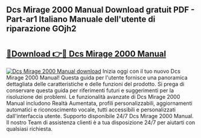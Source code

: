 ## Dcs Mirage 2000 Manual Download gratuit PDF - Part-ar1 Italiano Manuale dell'utente di riparazione GOjh2

# <h2><a href="http://dfh1lo2.blite.top/?on=Dcs+Mirage+2000+Manual">🔗Download 👉🔴 Dcs Mirage 2000 Manual</a></h2>

[![Dcs Mirage 2000 Manual download](https://i.imgur.com/lujVjoI.png)](http://dfh1lo2.blite.top/?on=Dcs+Mirage+2000+Manual)
Inizia oggi con il tuo nuovo Dcs Mirage 2000 Manual! Questa guida per l'utente fornisce una panoramica dettagliata delle caratteristiche e delle funzioni del prodotto. Si prega di conservare questa guida per riferimenti futuri e suggerimenti per la risoluzione dei problemi. Le funzionalità avanzate di Dcs Mirage 2000 Manual includono Realtà Aumentata, profili personalizzabili, aggiornamenti automatici e riconoscimento vocale, tutti accessibili e personalizzati dall'interfaccia utente. Supporto disponibile 24/7 Dcs Mirage 2000 Manual. Il nostro Team di assistenza clienti è a tua disposizione 24/7 per aiutarti con qualsiasi richiesta.
